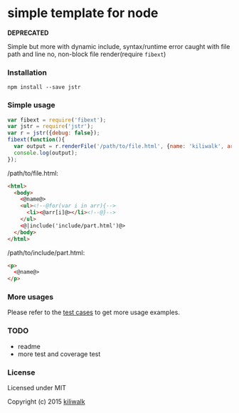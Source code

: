 simple template for node
=================================

**DEPRECATED**

Simple but more with dynamic include, syntax/runtime error caught with file path and line no, non-block file render(require `fibext`)

### Installation

```
npm install --save jstr
```

### Simple usage

```javascript
var fibext = require('fibext');
var jstr = require('jstr');
var r = jstr({debug: false});
fibext(function(){
  var output = r.renderFile('/path/to/file.html', {name: 'kiliwalk', arr: [1, 2, 3]});
  console.log(output);
});
```

/path/to/file.html:
```html
<html>
  <body>
    <@name@>
    <ul><!--@for(var i in arr){-->
      <li><@arr[i]@></li><!--@}-->
    </ul>
    <@|include('include/part.html')@>
  </body>
</html>
```

/path/to/include/part.html:
```html
<p>
  <@name@>
</p>
```

### More usages

Please refer to the [test cases](https://github.com/kiliwalk/jstr/tree/master/test) to get more usage examples.

### TODO

* readme
* more test and coverage test

### License

Licensed under MIT

Copyright (c) 2015 [kiliwalk](https://github.com/kiliwalk)
